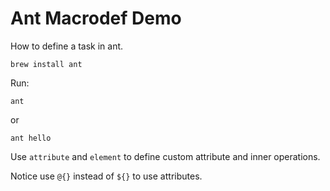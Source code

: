 Ant Macrodef Demo
=================

How to define a task in ant.

```
brew install ant
```

Run:

```
ant
```

or

```
ant hello
```

Use `attribute` and `element` to define custom attribute and inner operations.

Notice use `@{}` instead of `${}` to use attributes.